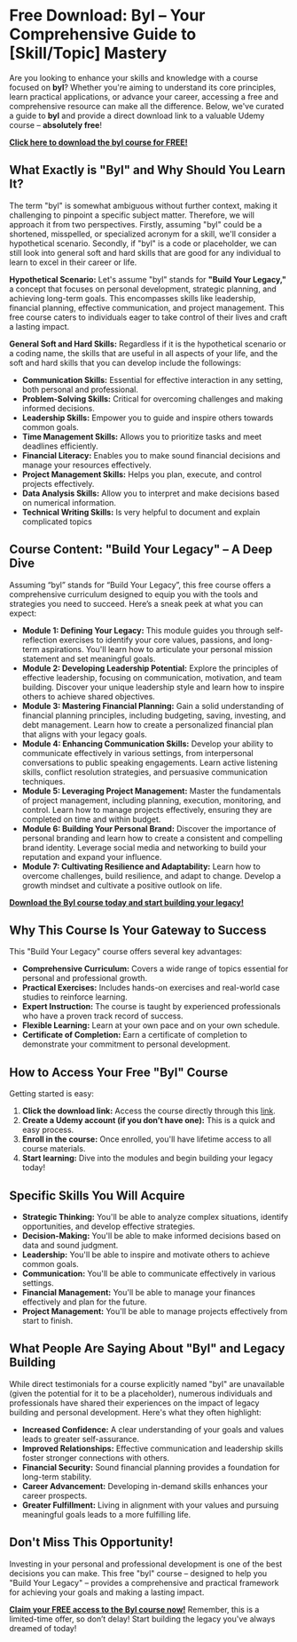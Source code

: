 # Free Download: Byl – Your Comprehensive Guide to [Skill/Topic] Mastery

Are you looking to enhance your skills and knowledge with a course focused on **byl**? Whether you're aiming to understand its core principles, learn practical applications, or advance your career, accessing a free and comprehensive resource can make all the difference. Below, we've curated a guide to **byl** and provide a direct download link to a valuable Udemy course – **absolutely free**!

[**Click here to download the byl course for FREE!**](https://udemywork.com/byl)

## What Exactly is "Byl" and Why Should You Learn It?

The term "byl" is somewhat ambiguous without further context, making it challenging to pinpoint a specific subject matter.  Therefore, we will approach it from two perspectives. Firstly, assuming "byl" could be a shortened, misspelled, or specialized acronym for a skill, we'll consider a hypothetical scenario. Secondly, if "byl" is a code or placeholder, we can still look into general soft and hard skills that are good for any individual to learn to excel in their career or life.

**Hypothetical Scenario:** Let's assume "byl" stands for **"Build Your Legacy,"** a concept that focuses on personal development, strategic planning, and achieving long-term goals. This encompasses skills like leadership, financial planning, effective communication, and project management. This free course caters to individuals eager to take control of their lives and craft a lasting impact.

**General Soft and Hard Skills:**  Regardless if it is the hypothetical scenario or a coding name, the skills that are useful in all aspects of your life, and the soft and hard skills that you can develop include the followings:

*   **Communication Skills:** Essential for effective interaction in any setting, both personal and professional.
*   **Problem-Solving Skills:** Critical for overcoming challenges and making informed decisions.
*   **Leadership Skills:** Empower you to guide and inspire others towards common goals.
*   **Time Management Skills:** Allows you to prioritize tasks and meet deadlines efficiently.
*   **Financial Literacy:** Enables you to make sound financial decisions and manage your resources effectively.
*   **Project Management Skills:** Helps you plan, execute, and control projects effectively.
*   **Data Analysis Skills:** Allow you to interpret and make decisions based on numerical information.
*   **Technical Writing Skills:** Is very helpful to document and explain complicated topics

## Course Content: "Build Your Legacy" – A Deep Dive

Assuming “byl” stands for “Build Your Legacy”, this free course offers a comprehensive curriculum designed to equip you with the tools and strategies you need to succeed. Here’s a sneak peek at what you can expect:

*   **Module 1: Defining Your Legacy:** This module guides you through self-reflection exercises to identify your core values, passions, and long-term aspirations. You'll learn how to articulate your personal mission statement and set meaningful goals.
*   **Module 2: Developing Leadership Potential:** Explore the principles of effective leadership, focusing on communication, motivation, and team building. Discover your unique leadership style and learn how to inspire others to achieve shared objectives.
*   **Module 3: Mastering Financial Planning:** Gain a solid understanding of financial planning principles, including budgeting, saving, investing, and debt management. Learn how to create a personalized financial plan that aligns with your legacy goals.
*   **Module 4: Enhancing Communication Skills:** Develop your ability to communicate effectively in various settings, from interpersonal conversations to public speaking engagements. Learn active listening skills, conflict resolution strategies, and persuasive communication techniques.
*   **Module 5: Leveraging Project Management:** Master the fundamentals of project management, including planning, execution, monitoring, and control. Learn how to manage projects effectively, ensuring they are completed on time and within budget.
*   **Module 6: Building Your Personal Brand:** Discover the importance of personal branding and learn how to create a consistent and compelling brand identity. Leverage social media and networking to build your reputation and expand your influence.
*   **Module 7: Cultivating Resilience and Adaptability:** Learn how to overcome challenges, build resilience, and adapt to change. Develop a growth mindset and cultivate a positive outlook on life.

[**Download the Byl course today and start building your legacy!**](https://udemywork.com/byl)

## Why This Course Is Your Gateway to Success

This "Build Your Legacy" course offers several key advantages:

*   **Comprehensive Curriculum:** Covers a wide range of topics essential for personal and professional growth.
*   **Practical Exercises:** Includes hands-on exercises and real-world case studies to reinforce learning.
*   **Expert Instruction:** The course is taught by experienced professionals who have a proven track record of success.
*   **Flexible Learning:** Learn at your own pace and on your own schedule.
*   **Certificate of Completion:** Earn a certificate of completion to demonstrate your commitment to personal development.

## How to Access Your Free "Byl" Course

Getting started is easy:

1.  **Click the download link:** Access the course directly through this [link](https://udemywork.com/byl).
2.  **Create a Udemy account (if you don’t have one):** This is a quick and easy process.
3.  **Enroll in the course:** Once enrolled, you'll have lifetime access to all course materials.
4.  **Start learning:** Dive into the modules and begin building your legacy today!

## Specific Skills You Will Acquire

*   **Strategic Thinking:** You'll be able to analyze complex situations, identify opportunities, and develop effective strategies.
*   **Decision-Making:** You'll be able to make informed decisions based on data and sound judgment.
*   **Leadership:** You'll be able to inspire and motivate others to achieve common goals.
*   **Communication:** You'll be able to communicate effectively in various settings.
*   **Financial Management:** You'll be able to manage your finances effectively and plan for the future.
*   **Project Management:** You'll be able to manage projects effectively from start to finish.

## What People Are Saying About "Byl" and Legacy Building

While direct testimonials for a course explicitly named "byl" are unavailable (given the potential for it to be a placeholder), numerous individuals and professionals have shared their experiences on the impact of legacy building and personal development. Here's what they often highlight:

*   **Increased Confidence:** A clear understanding of your goals and values leads to greater self-assurance.
*   **Improved Relationships:** Effective communication and leadership skills foster stronger connections with others.
*   **Financial Security:** Sound financial planning provides a foundation for long-term stability.
*   **Career Advancement:** Developing in-demand skills enhances your career prospects.
*   **Greater Fulfillment:** Living in alignment with your values and pursuing meaningful goals leads to a more fulfilling life.

## Don't Miss This Opportunity!

Investing in your personal and professional development is one of the best decisions you can make. This free "byl" course – designed to help you "Build Your Legacy" – provides a comprehensive and practical framework for achieving your goals and making a lasting impact.

[**Claim your FREE access to the Byl course now!**](https://udemywork.com/byl) Remember, this is a limited-time offer, so don’t delay! Start building the legacy you've always dreamed of today!
